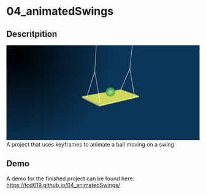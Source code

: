 # 04_animatedSwings

## Descritpition

![screenshot](screenshot.png)
A project that uses keyframes to animate a ball moving on a swing

## Demo

A demo for the finished project can be found here: https://tod619.github.io/04_animatedSwings/
